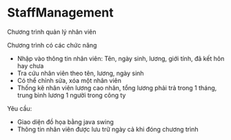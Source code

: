 # StaffManagement
Chương trình quản lý nhân viên

Chương trình có các chức năng
 + Nhập vào thông tin nhân viên: Tên, ngày sinh, lương, giới tính, đã kết hôn hay chưa
 + Tra cứu nhân viên theo tên, lương, ngày sinh
 + Có thể chỉnh sửa, xóa một nhân viên
 + Thống kê nhân viên lương cao nhân, tổng lương phải trả trong 1 tháng, trung bình lương 1 người trong công ty
 
 Yêu cầu:
  + Giao diện đồ họa bằng java swing
  + Thông tin nhân viên được lưu trữ ngày cả khi đóng chương trình
